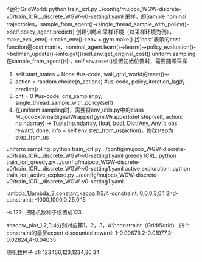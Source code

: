 4运行GridWorld: python train_icrl.py ../config/mujoco_WGW-discrete-v0/train_ICRL_discrete_WGW-v0-setting1.yaml
采样，即Sample nominal trajectories，sample_from_agent()->single_thread_sample_with_policy()->self.policy_agent.predict()
创建训练和采样环境（以采样环境为例），make_eval_env()->make_env()->env = gym.make()
找'cost'表示的cost function是cost matrix，nominal_agent.learn()->learn()->policy_evaluation()->bellman_update()->info.get()/self.env.get_original_cost()
uniform sampling在sample_from_agent()中，self.env.reset()设置初始位置时，需要随即采样
1. self.start_states = None #us-code, wall_grid_world的reset()中
2. action = random.choice(n_actions) #us-code, policy_iteration_lag的predict中
3. cnt = 0 #us-code, cns_sampler.py, single_thread_sample_with_policy(self)
4. 在uniform sampling时，需要将env_utils.py中的class MujocoExternalSignalWrapper(gym.Wrapper):def step(self, action: np.ndarray) -> Tuple[np.ndarray, float, bool, Dict[Any, Any]]: obs, reward, done, info = self.env.step_from_us(action)，修改step为step_from_us

uniform sampling: python train_icrl.py ../config/mujoco_WGW-discrete-v0/train_ICRL_discrete_WGW-v0-setting1.yaml
greedy ICRL: python train_icrl_greedy.py ../config/mujoco_WGW-discrete-v0/train_ICRL_discrete_WGW-v0-setting1.yaml
active exploration: python train_icrl_active_explore.py ../config/mujoco_WGW-discrete-v0/train_ICRL_discrete_WGW-v0-setting1.yaml

lambda_1,lambda_2,constant,kappa
1/3/4-constraint: 0,0,0.3,0.1
2nd-constraint: -1000,1000,0.25,0.15

-s 123: 把随机数种子设置成123

shadow_plot_1,2,3,4分别对应第1，2，3，4个constraint（GridWorld）
四个constraint的最优expert discounted reward: 1-0.00678,2-0.01977,3-0.02824,4-0.04035

随机数种子
c1: 123456,123,1234,36,34


